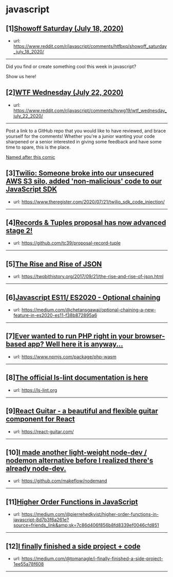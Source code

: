 # javascript
## [1][Showoff Saturday (July 18, 2020)](https://www.reddit.com/r/javascript/comments/htfbxq/showoff_saturday_july_18_2020/)
- url: https://www.reddit.com/r/javascript/comments/htfbxq/showoff_saturday_july_18_2020/
---
Did you find or create something cool this week in javascript? 

Show us here!
## [2][WTF Wednesday (July 22, 2020)](https://www.reddit.com/r/javascript/comments/hvwg19/wtf_wednesday_july_22_2020/)
- url: https://www.reddit.com/r/javascript/comments/hvwg19/wtf_wednesday_july_22_2020/
---
Post a link to a GitHub repo that you would like to have reviewed, and brace yourself for the comments!
Whether you're a junior wanting your code sharpened or a senior interested in giving some feedback and have some time to spare, 
this is the place.

[Named after this comic](https://davidwalsh.name/demo/code-review.png)
## [3][Twilio: Someone broke into our unsecured AWS S3 silo, added 'non-malicious' code to our JavaScript SDK](https://www.reddit.com/r/javascript/comments/hvzap7/twilio_someone_broke_into_our_unsecured_aws_s3/)
- url: https://www.theregister.com/2020/07/21/twilio_sdk_code_injection/
---

## [4][Records &amp; Tuples proposal has now advanced stage 2!](https://www.reddit.com/r/javascript/comments/hw3tws/records_tuples_proposal_has_now_advanced_stage_2/)
- url: https://github.com/tc39/proposal-record-tuple
---

## [5][The Rise and Rise of JSON](https://www.reddit.com/r/javascript/comments/hwbrz8/the_rise_and_rise_of_json/)
- url: https://twobithistory.org/2017/09/21/the-rise-and-rise-of-json.html
---

## [6][Javascript ES11/ ES2020 - Optional chaining](https://www.reddit.com/r/javascript/comments/hwd2o0/javascript_es11_es2020_optional_chaining/)
- url: https://medium.com/@chetansgawai/optional-chaining-a-new-feature-in-es2020-es11-f38b872895a6
---

## [7][Ever wanted to run PHP right in your browser-based app? Well here it is anyway...](https://www.reddit.com/r/javascript/comments/hw6scg/ever_wanted_to_run_php_right_in_your_browserbased/)
- url: https://www.npmjs.com/package/php-wasm
---

## [8][The official ls-lint documentation is here](https://www.reddit.com/r/javascript/comments/hwcjvc/the_official_lslint_documentation_is_here/)
- url: https://ls-lint.org
---

## [9][React Guitar - a beautiful and flexible guitar component for React](https://www.reddit.com/r/javascript/comments/hw3c3z/react_guitar_a_beautiful_and_flexible_guitar/)
- url: https://react-guitar.com/
---

## [10][I made another light-weight node-dev / nodemon alternative before I realized there's already node-dev.](https://www.reddit.com/r/javascript/comments/hvtyuq/i_made_another_lightweight_nodedev_nodemon/)
- url: https://github.com/makeflow/nodemand
---

## [11][Higher Order Functions in JavaScript](https://www.reddit.com/r/javascript/comments/hwe867/higher_order_functions_in_javascript/)
- url: https://medium.com/@pierrehedkvist/higher-order-functions-in-javascript-8d7b3f6a261e?source=friends_link&amp;sk=7c86d406f856b8fd8339ef0046cfd851
---

## [12][I finally finished a side project + code](https://www.reddit.com/r/javascript/comments/hw6y7t/i_finally_finished_a_side_project_code/)
- url: https://medium.com/@tomanagle/i-finally-finished-a-side-project-1ee55a78f608
---

